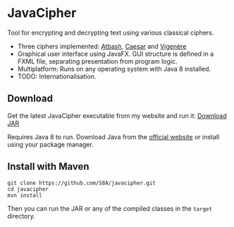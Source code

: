 # JavaCipher

Tool for encrypting and decrypting text using various classical ciphers.

- Three ciphers implemented: [Atbash](https://en.wikipedia.org/wiki/Atbash), 
  [Caesar](https://en.wikipedia.org/wiki/Caesar_cipher) and 
  [Vigenère](https://en.wikipedia.org/wiki/Vigenère_cipher)
- Graphical user interface using JavaFX. GUI structure is defined in a FXML 
  file, separating presentation from program logic.
- Multiplatform: Runs on any operating system with Java 8 installed.
- TODO: Internationalisation.


## Download

Get the latest JavaCipher executable from my website and run it: 
[Download JAR](https://s8a.github.io/downloads/javacipher-latest.jar)

Requires Java 8 to run. Download Java from the 
[official website](https://java.com) or install using your package manager.


## Install with Maven

```
git clone https://github.com/S8A/javacipher.git
cd javacipher
mvn install
```

Then you can run the JAR or any of the compiled classes in the `target` 
directory.
